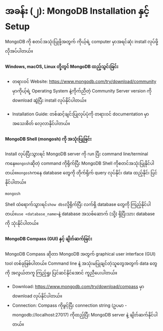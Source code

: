 # အခန်း (၂): MongoDB Installation နှင့် Setup
MongoDB ကို စတင်အသုံးပြုဖို့အတွက် ကိုယ့်ရဲ့ computer မှာအရင်ဆုံး install လုပ်ဖို့လိုအပ်ပါတယ်။

#### Windows, macOS, Linux တို့တွင် MongoDB ထည့်သွင်းခြင်း
- တရားဝင် Website: https://www.mongodb.com/try/download/community မှာကိုယ့်ရဲ့ Operating System နဲ့ကိုက်ညီတဲ့ Community Server version ကို download ဆွဲပြီး install လုပ်နိုင်ပါတယ်။

- Installation Guide: တစ်ဆင့်ချင်းပြုလုပ်ပုံကို တရားဝင် documentation မှာ အသေးစိတ် လေ့လာနိုင်ပါတယ်။

#### MongoDB Shell (mongosh) ကို အသုံးပြုခြင်း
Install လုပ်ပြီးသွားရင် MongoDB server ကို run ပြီး command line/terminal ကနေ`mongosh`ဆိုတဲ့ command ကိုရိုက်ပြီး MongoDB Shell ကိုစတင်အသုံးပြုနိုင်ပါတယ်။`mongosh`ကနေ database တွေကို တိုက်ရိုက် query လုပ်နိုင်၊ data ထည့်နိုင်၊ ပြင်နိုင်ပါတယ်။

```shell
mongosh
```

Shell ထဲရောက်သွားရင်`show dbs`လို့ရိုက်ပြီး လက်ရှိ database တွေကို ကြည့်နိုင်ပါတယ်။`use <database_name>`နဲ့ database အသစ်ဆောက် (သို့) ရှိပြီးသား database ကို သုံးနိုင်ပါတယ်။

#### MongoDB Compass (GUI) နှင့် ချိတ်ဆက်ခြင်း
MongoDB Compass ဆိုတာ MongoDB အတွက် graphical user interface (GUI) tool တစ်ခုဖြစ်ပါတယ်။ Command line နဲ့ အသုံးမပြုချင်တဲ့သူတွေအတွက် data တွေကို အလွယ်တကူ ကြည့်ရှု၊ ပြင်ဆင်နိုင်အောင် ကူညီပေးပါတယ်။
- Download: https://www.mongodb.com/try/download/compass မှာ download လုပ်နိုင်ပါတယ်။
- Connection: Compass ကိုဖွင့်ပြီး connection string (ဥပမာ - mongodb://localhost:27017) ကိုထည့်ပြီး MongoDB server နဲ့ ချိတ်ဆက်နိုင်ပါတယ်။